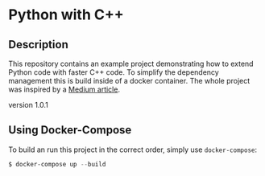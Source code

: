# Python with C++ #
## Description ##
This repository contains an example project demonstrating how to extend
Python code with faster C++ code. To simplify the dependency management
this is build inside of a docker container. The whole project was inspired
by a [Medium article](https://medium.com/@keithwhitley/using-c-with-python-3-in-2018-480f3e46c8c).

version 1.0.1

## Using Docker-Compose ##
To build an run this project in the correct order, simply use `docker-compose`:

```PowerShell
$ docker-compose up --build
```
